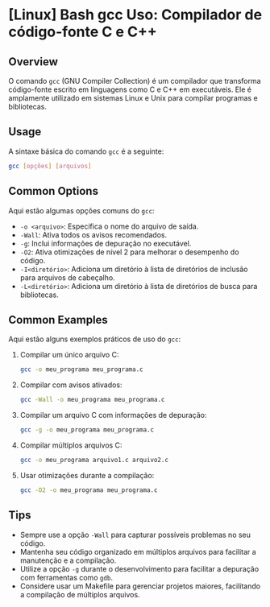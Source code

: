 # [Linux] Bash gcc Uso: Compilador de código-fonte C e C++

## Overview
O comando `gcc` (GNU Compiler Collection) é um compilador que transforma código-fonte escrito em linguagens como C e C++ em executáveis. Ele é amplamente utilizado em sistemas Linux e Unix para compilar programas e bibliotecas.

## Usage
A sintaxe básica do comando `gcc` é a seguinte:

```bash
gcc [opções] [arquivos]
```

## Common Options
Aqui estão algumas opções comuns do `gcc`:

- `-o <arquivo>`: Especifica o nome do arquivo de saída.
- `-Wall`: Ativa todos os avisos recomendados.
- `-g`: Inclui informações de depuração no executável.
- `-O2`: Ativa otimizações de nível 2 para melhorar o desempenho do código.
- `-I<diretório>`: Adiciona um diretório à lista de diretórios de inclusão para arquivos de cabeçalho.
- `-L<diretório>`: Adiciona um diretório à lista de diretórios de busca para bibliotecas.

## Common Examples
Aqui estão alguns exemplos práticos de uso do `gcc`:

1. Compilar um único arquivo C:
   ```bash
   gcc -o meu_programa meu_programa.c
   ```

2. Compilar com avisos ativados:
   ```bash
   gcc -Wall -o meu_programa meu_programa.c
   ```

3. Compilar um arquivo C com informações de depuração:
   ```bash
   gcc -g -o meu_programa meu_programa.c
   ```

4. Compilar múltiplos arquivos C:
   ```bash
   gcc -o meu_programa arquivo1.c arquivo2.c
   ```

5. Usar otimizações durante a compilação:
   ```bash
   gcc -O2 -o meu_programa meu_programa.c
   ```

## Tips
- Sempre use a opção `-Wall` para capturar possíveis problemas no seu código.
- Mantenha seu código organizado em múltiplos arquivos para facilitar a manutenção e a compilação.
- Utilize a opção `-g` durante o desenvolvimento para facilitar a depuração com ferramentas como `gdb`.
- Considere usar um Makefile para gerenciar projetos maiores, facilitando a compilação de múltiplos arquivos.